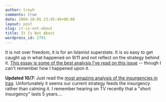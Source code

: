 ```yaml
---
author: troyh
comments: true
date: 2004-10-05 23:45:49+00:00
layout: post
slug: it-is-not-about
title: It Is Not About
wordpress_id: 2791
---
```


It is not over freedom, it is for an Islamist superstate. It is so easy to get caught up in what happened on 9/11 and not reflect on the strategy behind it.  [This essay is some of the best analysis I've read on this issue](http://www.juancole.com/2004_09_01_juancole_archive.html#109487993311862124) -- though I can't remember how I happened upon it.

**Updated 10/7:** Just read the [most amazing analysis of the insurgencies in Iraq](http://bostonreview.net/BR29.5/hashim.html).  Unfortunately it seems our current strategy feeds the insurgency rather than calming it.  I remember hearing on TV recently that a "short insurgency" lasts 5 years....
